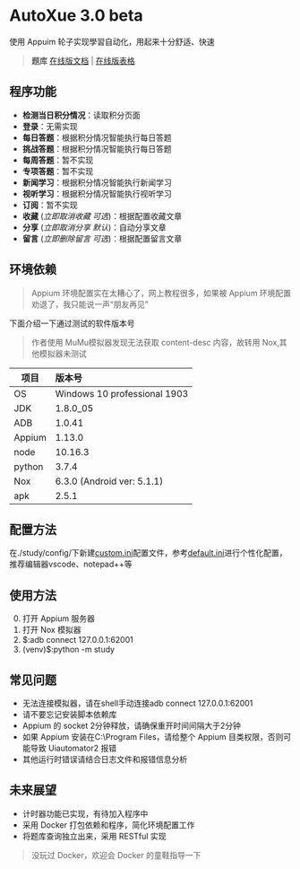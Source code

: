 # AutoXue 3.0 beta

使用 Appuim 轮子实现學習自动化，用起来十分舒适、快速

> **题库** [在线版文档](./study/sources/exports/data-doc.md) | [在线版表格](./study/sources/exports/data-grid.md)

## 程序功能
- **检测当日积分情况**：读取积分页面
- **登录**：无需实现
- **每日答题**：根据积分情况智能执行每日答题
- **挑战答题**：根据积分情况智能执行每日答题
- **每周答题**：暂不实现
- **专项答题**：暂不实现
- **新闻学习**：根据积分情况智能执行新闻学习
- **视听学习**：根据积分情况智能执行视听学习
- **订阅**：暂不实现
- **收藏** (*立即取消收藏 可选*)：根据配置收藏文章
- **分享** (*立即取消分享 默认*)：自动分享文章
- **留言** (*立即删除留言 可选*)：根据配置留言文章

## 环境依赖
> Appium 环境配置实在太糟心了，网上教程很多，如果被 Appium 环境配置劝退了，我只能说一声“朋友再见”

下面介绍一下通过测试的软件版本号
> 作者使用 MuMu模拟器发现无法获取 content-desc 内容，故转用 Nox,其他模拟器未测试

|项目|版本号|
|----|:-----|
|OS|Windows 10 professional 1903|
|JDK|1.8.0_05|
|ADB|1.0.41|
|Appium|1.13.0|
|node|10.16.3|
|python|3.7.4|
|Nox|6.3.0 (Android ver: 5.1.1)|
|apk|2.5.1|

## 配置方法
在./study/config/下新建[custom.ini](./study/config/custom.ini)配置文件，参考[default.ini](./study/config/default.ini)进行个性化配置，推荐编辑器vscode、notepad++等

## 使用方法
0. 打开 Appium 服务器
1. 打开 Nox 模拟器
2. $:adb connect 127.0.0.1:62001
3. (venv)$:python -m study


## 常见问题
- 无法连接模拟器，请在shell手动连接adb connect 127.0.0.1:62001
- 请不要忘记安装脚本依赖库
- Appium 的 socket 2分钟释放，请确保重开时间间隔大于2分钟
- 如果 Appium 安装在C:\Program Files，请给整个 Appium 目类权限，否则可能导致 Uiautomator2 报错
- 其他运行时错误请结合日志文件和报错信息分析

## 未来展望
- 计时器功能已实现，有待加入程序中
- 采用 Docker 打包依赖和程序，简化环境配置工作
- 将题库查询独立出来，采用 RESTful 实现
> 没玩过 Docker，欢迎会 Docker 的童鞋指导一下